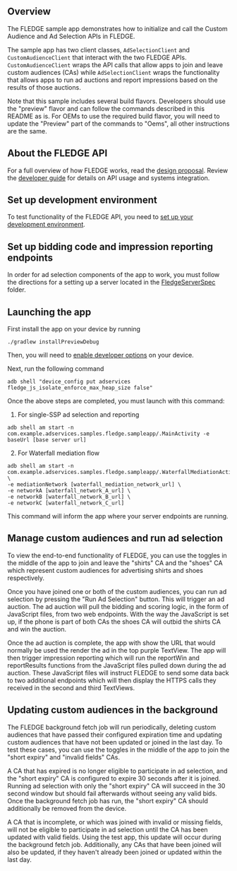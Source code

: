 ## Overview

The FLEDGE sample app demonstrates how to initialize and call the Custom Audience
and Ad Selection APIs in FLEDGE.

The sample app has two client classes, `AdSelectionClient` and
`CustomAudienceClient` that interact with the two FLEDGE APIs. `CustomAudienceClient`
wraps the API calls that allow apps to join and leave custom audiences (CAs) while
`AdSelectionClient` wraps the functionality that allows apps to run ad auctions
and report impressions based on the results of those auctions.

Note that this sample includes several build flavors. Developers should use the "preview" flavor
and can follow the commands described in this README as is. For OEMs to use the required build
flavor, you will need to update the "Preview" part of the commands to "Oems", all other instructions
are the same.

## About the FLEDGE API

For a full overview of how FLEDGE works, read the [design proposal]. Review the
[developer guide] for details on API usage and systems integration.

## Set up development environment

To test functionality of the FLEDGE API, you need to [set up your development
environment].

## Set up bidding code and impression reporting endpoints

In order for ad selection components of the app to work, you must follow the
directions for a setting up a server located in the [FledgeServerSpec]
folder.

## Launching the app

First install the app on your device by running
```shell
./gradlew installPreviewDebug
```

Then, you will need to [enable developer
options](https://developer.android.com/studio/debug/dev-options) on your device.

Next, run the following command
```
adb shell "device_config put adservices fledge_js_isolate_enforce_max_heap_size false"
```

Once the above steps are completed, you must launch with this command:

1. For single-SSP ad selection and reporting
```shell
adb shell am start -n com.example.adservices.samples.fledge.sampleapp/.MainActivity -e baseUrl [base server url] 
```

2. For Waterfall mediation flow
```shell
adb shell am start -n com.example.adservices.samples.fledge.sampleapp/.WaterfallMediationActivity \
-e mediationNetwork [waterfall_mediation_network_url] \
-e networkA [waterfall_network_A_url] \
-e networkB [waterfall_network_B_url] \
-e networkC [waterfall_network_C_url]
```

This command will inform the app where your server endpoints are running.

## Manage custom audiences and run ad selection

To view the end-to-end functionality of FLEDGE, you can use the toggles in the
middle of the app to join and leave the "shirts" CA and the "shoes" CA which
represent custom audiences for advertising shirts and shoes respectively.

Once you have joined one or both of the custom audiences, you can run ad selection
by pressing the "Run Ad Selection" button. This will trigger an ad auction. The
ad auction will pull the bidding and scoring logic, in the form of JavaScript files,
from two web endpoints. With the way the JavaScript is set up,
if the phone is part of both CAs the shoes CA will outbid the shirts CA and win
the auction.

Once the ad auction is complete, the app with show the URL that would normally
be used the render the ad in the top purple TextView. The app will then trigger
impression reporting which will run the reportWin and reportResults functions from the
JavaScript files pulled down during the ad auction. These JavaScript files will
instruct FLEDGE to send some data back to two additional endpoints
which will then display the HTTPS calls they received in the second and third
TextViews.

## Updating custom audiences in the background

The FLEDGE background fetch job will run periodically, deleting custom audiences
that have passed their configured expiration time and updating custom audiences
that have not been updated or joined in the last day.  To test these cases, you
can use the toggles in the middle of the app to join the "short expiry" and
"invalid fields" CAs.

A CA that has expired is no longer eligible to participate in ad selection, and
the "short expiry" CA is configured to expire 30 seconds after it is joined.
Running ad selection with only the "short expiry" CA will succeed in the 30
second window but should fail afterwards without seeing any valid bids.  Once
the background fetch job has run, the "short expiry" CA should additionally be
removed from the device.

A CA that is incomplete, or which was joined with invalid or missing fields,
will not be eligible to participate in ad selection until the CA has been
updated with valid fields.  Using the test app, this update will occur during
the background fetch job.  Additionally, any CAs that have been joined will also
be updated, if they haven't already been joined or updated within the last day.

[design proposal]: https://developer.android.com/privacy-sandbox/fledge
[set up your development environment]: https://developer.android.com/design-for-safety/privacy-sandbox/setup
[developer guide]: https://developer.android.com/design-for-safety/privacy-sandbox/guides/fledge
[FledgeServerSpec]: ../FledgeServerSpec
